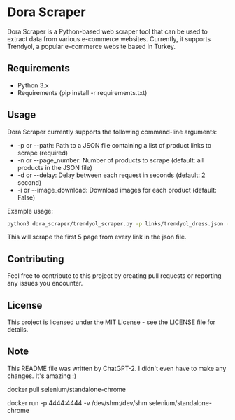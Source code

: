# Dora Scraper
Dora Scraper is a Python-based web scraper tool that can be used to extract data from various e-commerce websites. Currently, it supports Trendyol, a popular e-commerce website based in Turkey.

## Requirements

- Python 3.x
- Requirements (pip install -r requirements.txt)


## Usage

Dora Scraper currently supports the following command-line arguments:

- -p or --path: Path to a JSON file containing a list of product links to scrape (required)
- -n or --page_number: Number of products to scrape (default: all products in the JSON file)
- -d or --delay: Delay between each request in seconds (default: 2 second)
- -i or --image_download: Download images for each product (default: False)

Example usage:

```bash
python3 dora_scraper/trendyol_scraper.py -p links/trendyol_dress.json -n 5 -d 3 -i
```

This will scrape the first 5 page from every link in the json file.

## Contributing
Feel free to contribute to this project by creating pull requests or reporting any issues you encounter.

## License
This project is licensed under the MIT License - see the LICENSE file for details.

## Note
This README file was written by ChatGPT-2. I didn't even have to make any changes. It's amazing :)

docker pull selenium/standalone-chrome

docker run -p 4444:4444 -v /dev/shm:/dev/shm selenium/standalone-chrome
